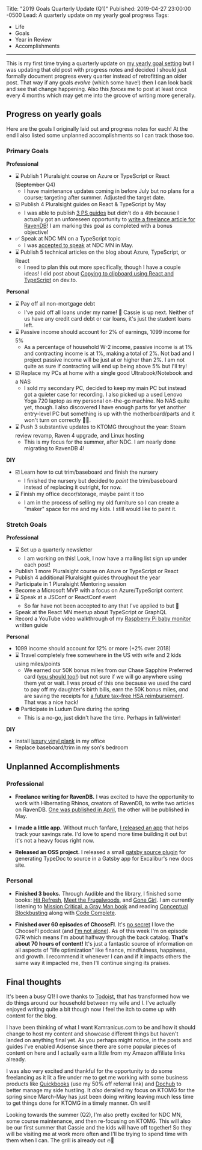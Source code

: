 Title: "2019 Goals Quarterly Update (Q1)"
Published: 2019-04-27 23:00:00 -0500
Lead: A quarterly update on my yearly goal progress
Tags:
- Life
- Goals
- Year in Review
- Accomplishments
---

[baby-pi]: https://kamranicus.com/guides/raspberry-pi-3-baby-monitor
[vinyl-plank]: https://www.youtube.com/watch?v=OJqk2iS_jyQ

This is my first time trying a quarterly update on [my yearly goal setting](https://kamranicus.com/posts/2018-12-20-year-in-review-2019-goals) but I was updating that old post with progress notes and decided I should just formally document progress every quarter instead of retrofitting an older post. That way if any goals *evolve* (which some have!) then I can look back and see that change happening. Also this *forces* me to post at least once every 4 months which may get me into the groove of writing more generally.

## Progress on yearly goals

Here are the goals I originally laid out and progress notes for each! At the end I also listed some unplanned accomplishments so I can track those too.

### Primary Goals

**Professional**

- ⌛ Publish 1 Pluralsight course on Azure or TypeScript or React (~~September~~ Q4)
  - I have maintenance updates coming in before July but no plans for a course; targeting after summer. Adjusted the target date.
- ☑️ Publish 4 Pluralsight guides on React & TypeScript by May
  - I was able to publish [3 PS guides](https://kamranicus.com/guides) but didn't do a 4th because I actually got an unforeseen opportunity to [write a freelance article for RavenDB](https://kamranicus.com/posts/2019-04-04-ravendb-data-modeling-with-indexes)! I am marking this goal as completed with a bonus objective!
- ✅ Speak at NDC MN on a TypeScript topic
  - I was [accepted to speak](https://kamranicus.com/posts/2019-02-01-ndc-minnesota-flexible-ui-with-react-graphql-typescript) at NDC MN in May.
- ⌛ Publish 5 technical articles on the blog about Azure, TypeScript, or React
  - I need to plan this out more specifically, though I have a couple ideas! I did post about [Copying to clipboard using React and TypeScript](https://dev.to/kamranayub/copying-to-the-clipboard-using-react-typescript-material-ui-4fdb) on dev.to.

**Personal**

- ⌛ Pay off all non-mortgage debt
  - I've paid off all loans under my name! 🎉 Cassie is up next. Neither of us have any credit card debt or car loans, it's just the student loans left.
- ⌛ Passive income should account for 2% of earnings, 1099 income for 5%
  - As a percentage of household W-2 income, passive income is at 1% and contracting income is at 1%, making a total of 2%. Not bad and I project passive income will be just at or higher than 2%. I am not quite as sure if contracting will end up being above 5% but I'll try!
- ☑️ Replace my PCs at home with a single good Ultrabook/Notebook and a NAS
  - I sold my secondary PC, decided to keep my main PC but instead got a quieter case for recording. I also picked up a used Lenovo Yoga 720 laptop as my personal on-the-go machine. No NAS quite yet, though. I also discovered I have enough parts for yet another entry-level PC but something is up with the motherboard/parts and it won't turn on correctly 🤷‍♂️.
- ⌛ Push 3 substantive updates to KTOMG throughout the year: Steam review revamp, Raven 4 upgrade, and Linux hosting
  - This is my focus for the summer, after NDC. I am nearly done migrating to RavenDB 4!

**DIY**

- ☑️ Learn how to cut trim/baseboard and finish the nursery
  - I finished the nursery but decided to *paint* the trim/baseboard instead of replacing it outright, for now.
- ⌛ Finish my office decor/storage, maybe paint it too
  - I am in the process of selling my old furniture so I can create a "maker" space for me and my kids. I still would like to paint it.

### Stretch Goals

**Professional**

- ⌛ Set up a quarterly newsletter
  - I am working on this! Look, I now have a mailing list sign up under each post!
- Publish 1 more Pluralsight course on Azure or TypeScript or React
- Publish 4 additional Pluralsight guides throughout the year
- Participate in 1 Pluralsight Mentoring session
- Become a Microsoft MVP with a focus on Azure/TypeScript content
- ⌛ Speak at a JSConf or ReactConf event
  - So far have not been accepted to any that I've applied to but 🤞
- Speak at the React MN meetup about TypeScript or GraphQL
- Record a YouTube video walkthrough of my [Raspberry Pi baby monitor][baby-pi] written guide

**Personal**

- 1099 income should account for 12% or more (+2% over 2018)
- ⌛ Travel completely free somewhere in the US with wife and 2 kids using miles/points
  - We earned our 50K bonus miles from our Chase Sapphire Preferred card ([you should too!](https://www.choosefi.com/all-articles/travel-rewards/)) but not sure if we will go anywhere using them yet or wait. I was proud of this one because we used the card to pay off my daughter's birth bills, earn the 50K bonus miles, *and* are saving the receipts for [a future tax-free HSA reimbursement](https://www.choosefi.com/use-your-hsa-to-provide-income-in-retirement/). That was a nice hack!
- ⛔ Participate in Ludum Dare during the spring
  - This is a no-go, just didn't have the time. Perhaps in fall/winter!

**DIY**

- Install [luxury vinyl plank][vinyl-plank] in my office
- Replace baseboard/trim in my son's bedroom

## Unplanned Accomplishments

### Professional

- **Freelance writing for RavenDB.** I was excited to have the opportunity to work with Hibernating Rhinos, creators of RavenDB, to write two articles on RavenDB. [One was published in April]((https://kamranicus.com/posts/2019-04-04-ravendb-data-modeling-with-indexes)), the other will be published in May.

- **I made a little app.** Without much fanfare, [I released an app](https://reachfi.app/update/2019-02-19-initial-release/) that helps track your savings rate. I'd love to spend more time building it out but it's not a heavy focus right now.

- **Released an OSS project.** I released a small [gatsby source plugin](https://www.gatsbyjs.org/packages/gatsby-source-typedoc/?=gatsby-source-type) for generating TypeDoc to source in a Gatsby app for Excalibur's new docs site.

### Personal

- **Finished 3 books.** Through Audible and the library, I finished some books: [Hit Refresh](https://www.goodreads.com/book/show/30835567-hit-refresh), [Meet the Frugalwoods](https://www.goodreads.com/book/show/35068719-meet-the-frugalwoods), and [Gone Girl](https://www.goodreads.com/book/show/19288043-gone-girl). I am currently listening to [Mission Critical, a Gray Man book](https://www.goodreads.com/book/show/40187317-mission-critical) and reading [Conceptual Blockbusting](https://www.goodreads.com/book/show/110312.Conceptual_Blockbusting) along with [Code Complete](https://www.goodreads.com/book/show/4845.Code_Complete).

- **Finished over 60 episodes of ChooseFI**. It's [no secret](https://twitter.com/kamranayub/status/1082390375560593408) I love the ChooseFI podcast (and [I'm not alone](https://podcasts.apple.com/us/podcast/choosefi/id1187770032)). As of this week I'm on episode 67R which means I'm about halfway through the back catalog. **That's about 70 hours of content!** It's just a fantastic source of information on all aspects of "life optimization" like finance, mindfulness, happiness, and growth. I recommend it whenever I can and if it impacts others the same way it impacted me, then I'll continue singing its praises.

## Final thoughts

It's been a busy Q1! I owe thanks to [Todoist](https://todoist.com), that has transformed how we do things around our household between my wife and I. I've actually enjoyed writing quite a bit though now I feel the itch to come up with content for the blog. 

I have been thinking of what I want Kamranicus.com to be and how it should change to host my content and showcase different things but haven't landed on anything final yet. As you perhaps might notice, in the posts and guides I've enabled Adsense since there are some popular pieces of content on here and I actually earn a little from my Amazon affiliate links already.

I was also very excited and thankful for the opportunity to do some freelancing as it lit a fire under me to get me working with some business products like [Quickbooks](http://fbuy.me/mou3m) (use my 50% off referral link) and [Dochub](http://dochub.com) to better manage my side hustling. It *also* derailed my focus on KTOMG for the spring since March-May has just been doing writing leaving much less time to get things done for KTOMG in a timely manner. Oh well!

Looking towards the summer (Q2), I'm also pretty excited for NDC MN, some course maintenance, and then re-focusing on KTOMG. This will also be our first summer that Cassie and the kids will have off together! So they will be visiting me at work more often and I'll be trying to spend time with them when I can. The grill is already out 🔥🍔